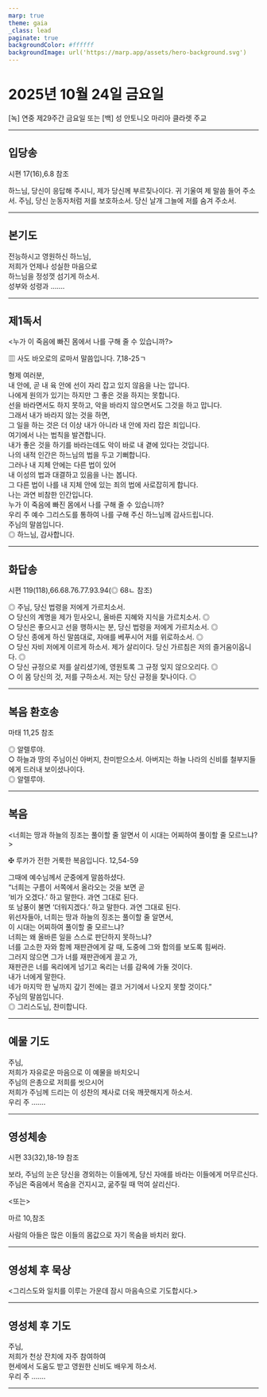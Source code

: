 ```yaml
---
marp: true
theme: gaia
_class: lead
paginate: true
backgroundColor: #ffffff
backgroundImage: url('https://marp.app/assets/hero-background.svg')
---
```


# 2025년 10월 24일 금요일

[녹] 연중 제29주간 금요일 또는 [백] 성 안토니오 마리아 클라렛 주교  




---

## 입당송

시편 17(16),6.8 참조

하느님, 당신이 응답해 주시니, 제가 당신께 부르짖나이다. 귀 기울여 제 말씀 들어 주소서. 주님, 당신 눈동자처럼 저를 보호하소서. 당신 날개 그늘에 저를 숨겨 주소서.  
  


---

## 본기도

전능하시고 영원하신 하느님,  
저희가 언제나 성실한 마음으로  
하느님을 정성껏 섬기게 하소서.  
성부와 성령과 …….  
  


---

## 제1독서

<누가 이 죽음에 빠진 몸에서 나를 구해 줄 수 있습니까?>

▥ 사도 바오로의 로마서 말씀입니다. 7,18-25ㄱ

형제 여러분,  
내 안에, 곧 내 육 안에 선이 자리 잡고 있지 않음을 나는 압니다.  
나에게 원의가 있기는 하지만 그 좋은 것을 하지는 못합니다.  
선을 바라면서도 하지 못하고, 악을 바라지 않으면서도 그것을 하고 맙니다.  
그래서 내가 바라지 않는 것을 하면,  
그 일을 하는 것은 더 이상 내가 아니라 내 안에 자리 잡은 죄입니다.  
여기에서 나는 법칙을 발견합니다.  
내가 좋은 것을 하기를 바라는데도 악이 바로 내 곁에 있다는 것입니다.  
나의 내적 인간은 하느님의 법을 두고 기뻐합니다.  
그러나 내 지체 안에는 다른 법이 있어  
내 이성의 법과 대결하고 있음을 나는 봅니다.  
그 다른 법이 나를 내 지체 안에 있는 죄의 법에 사로잡히게 합니다.  
나는 과연 비참한 인간입니다.  
누가 이 죽음에 빠진 몸에서 나를 구해 줄 수 있습니까?  
우리 주 예수 그리스도를 통하여 나를 구해 주신 하느님께 감사드립니다.  
주님의 말씀입니다.  
◎ 하느님, 감사합니다.  
  


---

## 화답송

시편 119(118),66.68.76.77.93.94(◎ 68ㄴ 참조)

◎ 주님, 당신 법령을 저에게 가르치소서.  
○ 당신의 계명을 제가 믿사오니, 올바른 지혜와 지식을 가르치소서. ◎  
○ 당신은 좋으시고 선을 행하시는 분, 당신 법령을 저에게 가르치소서. ◎  
○ 당신 종에게 하신 말씀대로, 자애를 베푸시어 저를 위로하소서. ◎  
○ 당신 자비 저에게 이르게 하소서. 제가 살리이다. 당신 가르침은 저의 즐거움이옵니다. ◎  
○ 당신 규정으로 저를 살리셨기에, 영원토록 그 규정 잊지 않으오리다. ◎  
○ 이 몸 당신의 것, 저를 구하소서. 저는 당신 규정을 찾나이다. ◎  
  


---

## 복음 환호송

마태 11,25 참조

◎ 알렐루야.  
○ 하늘과 땅의 주님이신 아버지, 찬미받으소서. 아버지는 하늘 나라의 신비를 철부지들에게 드러내 보이셨나이다.  
◎ 알렐루야.  
  


---

## 복음

<너희는 땅과 하늘의 징조는 풀이할 줄 알면서 이 시대는 어찌하여 풀이할 줄 모르느냐?>

✠ 루카가 전한 거룩한 복음입니다. 12,54-59

그때에 예수님께서 군중에게 말씀하셨다.  
“너희는 구름이 서쪽에서 올라오는 것을 보면 곧  
‘비가 오겠다.’ 하고 말한다. 과연 그대로 된다.  
또 남풍이 불면 ‘더워지겠다.’ 하고 말한다. 과연 그대로 된다.  
위선자들아, 너희는 땅과 하늘의 징조는 풀이할 줄 알면서,  
이 시대는 어찌하여 풀이할 줄 모르느냐?  
너희는 왜 올바른 일을 스스로 판단하지 못하느냐?  
너를 고소한 자와 함께 재판관에게 갈 때, 도중에 그와 합의를 보도록 힘써라.  
그러지 않으면 그가 너를 재판관에게 끌고 가,  
재판관은 너를 옥리에게 넘기고 옥리는 너를 감옥에 가둘 것이다.  
내가 너에게 말한다.  
네가 마지막 한 닢까지 갚기 전에는 결코 거기에서 나오지 못할 것이다.”  
주님의 말씀입니다.  
◎ 그리스도님, 찬미합니다.  
  


---

## 예물 기도

주님,  
저희가 자유로운 마음으로 이 예물을 바치오니  
주님의 은총으로 저희를 씻으시어  
저희가 주님께 드리는 이 성찬의 제사로 더욱 깨끗해지게 하소서.  
우리 주 …….  
  


---

## 영성체송

시편 33(32),18-19 참조

보라, 주님의 눈은 당신을 경외하는 이들에게, 당신 자애를 바라는 이들에게 머무르신다. 주님은 죽음에서 목숨을 건지시고, 굶주릴 때 먹여 살리신다.  
  
<또는>  
  
마르 10,참조  
  
사람의 아들은 많은 이들의 몸값으로 자기 목숨을 바치러 왔다.  


---

## 영성체 후 묵상

<그리스도와 일치를 이루는 가운데 잠시 마음속으로 기도합시다.>  


---

## 영성체 후 기도

주님,  
저희가 천상 잔치에 자주 참여하여  
현세에서 도움도 받고 영원한 신비도 배우게 하소서.  
우리 주 …….  
  


---